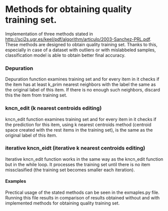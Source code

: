 # Methods for obtaining quality training set.
Implementation of three methods stated in http://sci2s.ugr.es/keel/pdf/algorithm/articulo/2003-Sanchez-PRL.pdf. These methods are designed to obtain quality training set. Thanks to this, especially in case of a dataset with outliers or with mislabbeled samples, classification model is able to obtain better final accuracy.

### Depuration
Depuration function examines training set and for every item in it checks if the item has at least k_prim nearest neighbors with the label the same as the original label of this item. If there is no enough such neighbors, discard this the item from training set.

### kncn_edit (k nearest centroids editing)
kncn_edit function examines training set and for every item in it checks if the prediction for this item, using k nearest centroids method (centroid space created with the rest items in the training set), is the same as the original label of this item.

### iterative kncn_eidt (iterative k nearest centroids editing)
Iterative kncn_edit function works in the same way as the kncn_edit function but in the while loop. It processes the training set until there is no item missclasified (the training set becomes smaller each iteration).

#### Examples
Prectical usage of the stated methods can be seen in the exmaples.py file. Running this file results in comparison of results obtained without and with implemented methods for obtaining quality training set.